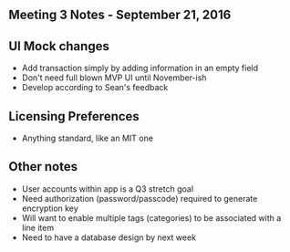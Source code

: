 ## Meeting 3 Notes - September 21, 2016

## UI Mock changes
* Add transaction simply by adding information in an empty field
* Don't need full blown MVP UI until November-ish
* Develop according to Sean's feedback

## Licensing Preferences
* Anything standard, like an MIT one

## Other notes
* User accounts within app is a Q3 stretch goal
* Need authorization (password/passcode) required to generate encryption key
* Will want to enable multiple tags (categories) to be associated with a line item
* Need to have a database design by next week
